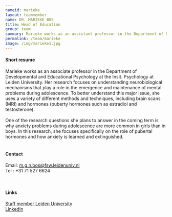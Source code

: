 ```yaml
---
nameid: marieke
layout: teammember
name: DR. MARIEKE BOS
title: Head of Education
group: team
summary: Marieke works as an assistant professor in the Department of Developmental and Educational Psychology at Leiden University. Her research focuses on understanding neurobiological mechanisms involved in the onset and maintenance of psychological problems during adolescence.
permalink: /team/marieke
image: /img/marieke1.jpg
---
```




#### Short resume
Marieke works as an associate professor in the Department of Developmental and Educational Psychology at the Insit. 
Psychology at Leiden University. Her research focuses on understanding neurobiological mechanisms that play a role in the 
emergence and maintenance of mental problems during adolescence. To better understand this major issue, she uses a variety of 
different methods and techniques, including brain scans (MRI) and hormones (puberty hormones such as estradiol and testosterone). 
<br>
<br> 
One of the research questions she plans to answer in the coming term is why anxiety problems during adolescence are more common in girls than in boys. 
In this research, she focuses specifically on the role of pubertal hormones and how anxiety is learned and extinguished. 
<br>
<br>  


#### Contact
Email: m.g.n.bos@fsw.leidenuniv.nl
<br>
Tel : +31 71 527 6624

<br>

#### Links
[Staff member Leiden University](https://www.universiteitleiden.nl/en/staffmembers/marieke-bos#tab-1)
<br>
[LinkedIn](https://www.linkedin.com/in/marieke-bos-29626817/)

